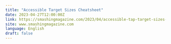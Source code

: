 ```yaml
---
title: "Accessible Target Sizes Cheatsheet"
date: 2023-04-27T12:00:00Z
link: https://smashingmagazine.com/2023/04/accessible-tap-target-sizes-rage-taps-clicks/?utm_medium=RSS&utm_source=news.12bit.vn
site: www.smashingmagazine.com
language: English
draft: false
---
```

